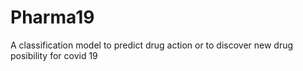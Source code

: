 # Pharma19

A classification model to predict drug action or to discover new drug posibility for covid 19
